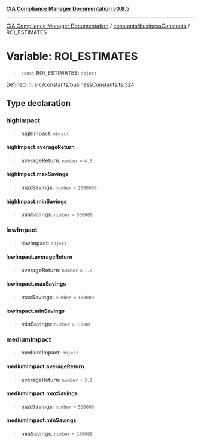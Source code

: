 [**CIA Compliance Manager Documentation v0.8.5**](../../../README.md)

***

[CIA Compliance Manager Documentation](../../../modules.md) / [constants/businessConstants](../README.md) / ROI\_ESTIMATES

# Variable: ROI\_ESTIMATES

> `const` **ROI\_ESTIMATES**: `object`

Defined in: [src/constants/businessConstants.ts:324](https://github.com/Hack23/cia-compliance-manager/blob/3ae0301247f765ba03c8c0fe645db4718bb8af76/src/constants/businessConstants.ts#L324)

## Type declaration

### highImpact

> **highImpact**: `object`

#### highImpact.averageReturn

> **averageReturn**: `number` = `4.5`

#### highImpact.maxSavings

> **maxSavings**: `number` = `2000000`

#### highImpact.minSavings

> **minSavings**: `number` = `500000`

### lowImpact

> **lowImpact**: `object`

#### lowImpact.averageReturn

> **averageReturn**: `number` = `1.8`

#### lowImpact.maxSavings

> **maxSavings**: `number` = `100000`

#### lowImpact.minSavings

> **minSavings**: `number` = `10000`

### mediumImpact

> **mediumImpact**: `object`

#### mediumImpact.averageReturn

> **averageReturn**: `number` = `3.2`

#### mediumImpact.maxSavings

> **maxSavings**: `number` = `500000`

#### mediumImpact.minSavings

> **minSavings**: `number` = `100000`
